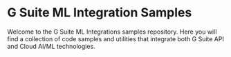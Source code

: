 # G Suite ML Integration Samples

Welcome to the G Suite ML Integrations samples repository. Here you 
will find a collection of code samples and utilities that integrate
both G Suite API and Cloud AI/ML technologies. 
